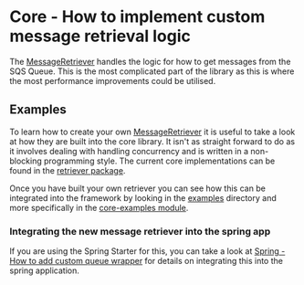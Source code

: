 # Core - How to implement custom message retrieval logic

The [MessageRetriever](../../../api/src/main/java/com/jashmore/sqs/retriever/MessageRetriever.java) handles the logic for how to
get messages from the SQS Queue.  This is the most complicated part of the library as this is where the most performance improvements
could be utilised.

## Examples

To learn how to create your own [MessageRetriever](../../../api/src/main/java/com/jashmore/sqs/retriever/MessageRetriever.java) it
is useful to take a look at how they are built into the core library. It isn't  as straight forward to do as it involves dealing with handling concurrency and
is written in a non-blocking programming style.  The current core implementations can be found in the
[retriever package](../../../core/src/main/java/com/jashmore/sqs/retriever).

Once you have built your own retriever you can see how this can be integrated into the framework by looking in the [examples](../../../examples) directory
and more specifically in the [core-examples module](../../../examples/core-examples).

### Integrating the new message retriever into the spring app

If you are using the Spring Starter for this, you can take a look at
[Spring - How to add custom queue wrapper](../spring/spring-how-to-add-own-queue-listener.md) for details on integrating this into the spring application.
